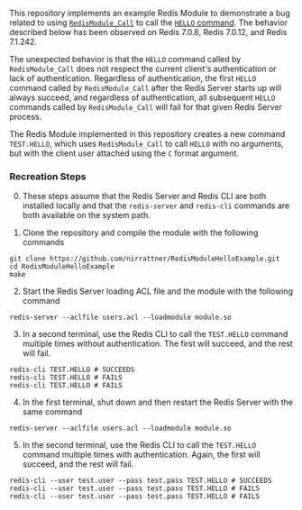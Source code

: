 This repository implements an example Redis Module to demonstrate a bug related to using [`RedisModule_Call`](https://redis.io/docs/reference/modules/modules-api-ref/#redismodule_call) to call the [`HELLO` command](https://redis.io/commands/hello/). The behavior described below has been observed on Redis 7.0.8, Redis 7.0.12, and Redis 7.1.242.

The unexpected behavior is that the `HELLO` command called by `RedisModule_Call` does not respect the current client's authentication or lack of authentication. Regardless of authentication, the first `HELLO` command called by `RedisModule_Call` after the Redis Server starts up will always succeed, and regardless of authentication, all subsequent `HELLO` commands called by `RedisModule_Call` will fail for that given Redis Server process.

The Redis Module implemented in this repository creates a new command `TEST.HELLO`, which uses `RedisModule_Call` to call `HELLO` with no arguments, but with the client user attached using the `C` format argument.

### Recreation Steps

0. These steps assume that the Redis Server and Redis CLI are both installed locally and that the `redis-server` and `redis-cli` commands are both available on the system path.

1. Clone the repository and compile the module with the following commands
```
git clone https://github.com/nirrattner/RedisModuleHelloExample.git
cd RedisModuleHelloExample
make
```

2. Start the Redis Server loading ACL file and the module with the following command
```
redis-server --aclfile users.acl --loadmodule module.so
```

3. In a second terminal, use the Redis CLI to call the `TEST.HELLO` command multiple times without authentication. The first will succeed, and the rest will fail.
```
redis-cli TEST.HELLO # SUCCEEDS
redis-cli TEST.HELLO # FAILS
redis-cli TEST.HELLO # FAILS
```

4. In the first terminal, shut down and then restart the Redis Server with the same command
```
redis-server --aclfile users.acl --loadmodule module.so
```

5. In the second terminal, use the Redis CLI to call the `TEST.HELLO` command multiple times with authentication. Again, the first will succeed, and the rest will fail.
```
redis-cli --user test.user --pass test.pass TEST.HELLO # SUCCEEDS
redis-cli --user test.user --pass test.pass TEST.HELLO # FAILS
redis-cli --user test.user --pass test.pass TEST.HELLO # FAILS
```
